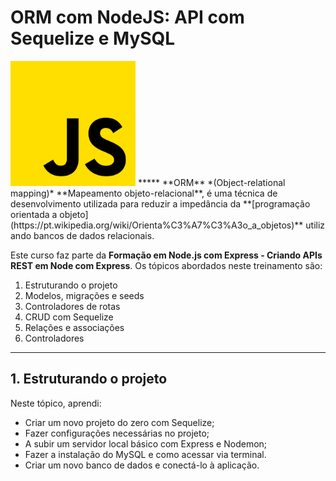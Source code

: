 # ORM com NodeJS: API com Sequelize e MySQL

<img src="/logos/JavaScript.png" alt="Logo JavaScript" width="200" height="200">
*****
**ORM** *(Object-relational mapping)* **Mapeamento objeto-relacional**, é uma técnica de desenvolvimento utilizada para reduzir a impedância da **[programação orientada a objeto](https://pt.wikipedia.org/wiki/Orienta%C3%A7%C3%A3o_a_objetos)** utilizando bancos de dados relacionais. 

Este curso faz parte da **Formação em Node.js com Express - Criando APIs REST em Node com Express**. Os tópicos abordados neste treinamento são:
1. Estruturando o projeto
2. Modelos, migrações e seeds
3. Controladores de rotas
4. CRUD com Sequelize
5. Relações e associações
6. Controladores
*****
## 1. Estruturando o projeto
Neste tópico, aprendi:
* Criar um novo projeto do zero com Sequelize;
* Fazer configurações necessárias no projeto;
* A subir um servidor local básico com Express e Nodemon;
* Fazer a instalação do MySQL e como acessar via terminal.
* Criar um novo banco de dados e conectá-lo à aplicação.
